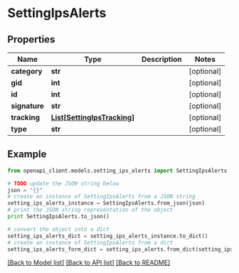 # SettingIpsAlerts


## Properties

Name | Type | Description | Notes
------------ | ------------- | ------------- | -------------
**category** | **str** |  | [optional] 
**gid** | **int** |  | [optional] 
**id** | **int** |  | [optional] 
**signature** | **str** |  | [optional] 
**tracking** | [**List[SettingIpsTracking]**](SettingIpsTracking.md) |  | [optional] 
**type** | **str** |  | [optional] 

## Example

```python
from openapi_client.models.setting_ips_alerts import SettingIpsAlerts

# TODO update the JSON string below
json = "{}"
# create an instance of SettingIpsAlerts from a JSON string
setting_ips_alerts_instance = SettingIpsAlerts.from_json(json)
# print the JSON string representation of the object
print SettingIpsAlerts.to_json()

# convert the object into a dict
setting_ips_alerts_dict = setting_ips_alerts_instance.to_dict()
# create an instance of SettingIpsAlerts from a dict
setting_ips_alerts_form_dict = setting_ips_alerts.from_dict(setting_ips_alerts_dict)
```
[[Back to Model list]](../README.md#documentation-for-models) [[Back to API list]](../README.md#documentation-for-api-endpoints) [[Back to README]](../README.md)


